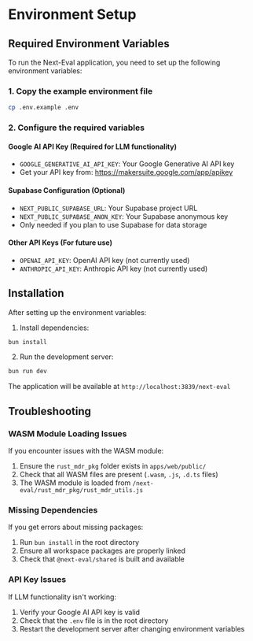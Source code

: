 # Environment Setup

## Required Environment Variables

To run the Next-Eval application, you need to set up the following environment variables:

### 1. Copy the example environment file

```bash
cp .env.example .env
```

### 2. Configure the required variables

#### Google AI API Key (Required for LLM functionality)
- `GOOGLE_GENERATIVE_AI_API_KEY`: Your Google Generative AI API key
- Get your API key from: https://makersuite.google.com/app/apikey

#### Supabase Configuration (Optional)
- `NEXT_PUBLIC_SUPABASE_URL`: Your Supabase project URL
- `NEXT_PUBLIC_SUPABASE_ANON_KEY`: Your Supabase anonymous key
- Only needed if you plan to use Supabase for data storage

#### Other API Keys (For future use)
- `OPENAI_API_KEY`: OpenAI API key (not currently used)
- `ANTHROPIC_API_KEY`: Anthropic API key (not currently used)

## Installation

After setting up the environment variables:

1. Install dependencies:
```bash
bun install
```

2. Run the development server:
```bash
bun run dev
```

The application will be available at `http://localhost:3839/next-eval`

## Troubleshooting

### WASM Module Loading Issues
If you encounter issues with the WASM module:
1. Ensure the `rust_mdr_pkg` folder exists in `apps/web/public/`
2. Check that all WASM files are present (`.wasm`, `.js`, `.d.ts` files)
3. The WASM module is loaded from `/next-eval/rust_mdr_pkg/rust_mdr_utils.js`

### Missing Dependencies
If you get errors about missing packages:
1. Run `bun install` in the root directory
2. Ensure all workspace packages are properly linked
3. Check that `@next-eval/shared` is built and available

### API Key Issues
If LLM functionality isn't working:
1. Verify your Google AI API key is valid
2. Check that the `.env` file is in the root directory
3. Restart the development server after changing environment variables